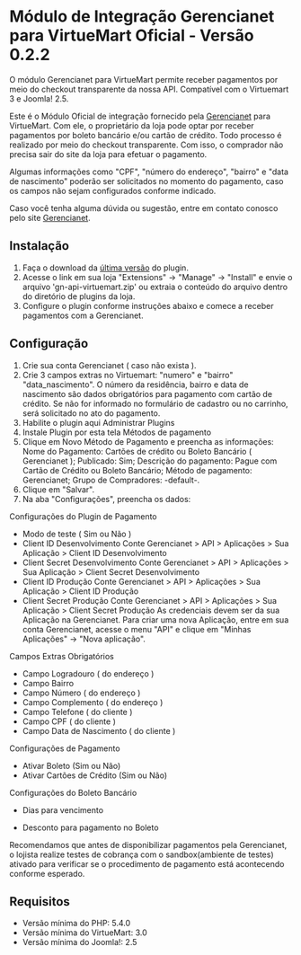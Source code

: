 # Módulo de Integração Gerencianet para VirtueMart Oficial - Versão 0.2.2 #

O módulo Gerencianet para VirtueMart permite receber pagamentos por meio do checkout transparente da nossa API.
Compatível com o Virtuemart 3 e Joomla! 2.5.

Este é o Módulo Oficial de integração fornecido pela [Gerencianet](https://gerencianet.com.br/) para VirtueMart. Com ele, o proprietário da loja pode optar por receber pagamentos por boleto bancário e/ou cartão de crédito. Todo processo é realizado por meio do checkout transparente. Com isso, o comprador não precisa sair do site da loja para efetuar o pagamento.

Algumas informações como "CPF", "número do endereço", "bairro" e "data de nascimento" poderão ser solicitados no momento do pagamento, caso os campos não sejam configurados conforme indicado.

Caso você tenha alguma dúvida ou sugestão, entre em contato conosco pelo site [Gerencianet](https://gerencianet.com.br/).

## Instalação

1. Faça o download da [última versão](auto/) do plugin.
2. Acesse o link em sua loja "Extensions" -> "Manage" -> "Install" e envie o arquivo 'gn-api-virtuemart.zip' ou extraia o conteúdo do arquivo dentro do diretório de plugins da loja.
3. Configure o plugin conforme instruções abaixo e comece a receber pagamentos com a Gerencianet.

## Configuração

1. Crie sua conta Gerencianet ( caso não exista ).
2. Crie 3 campos extras no Virtuemart: "numero" e "bairro" "data_nascimento". O número da residência, bairro e data de nascimento são dados obrigatórios para pagamento com cartão de crédito. Se não for informado no formulário de cadastro ou no carrinho, será solicitado no ato do pagamento.
3. Habilite o plugin aqui Administrar Plugins
4. Instale Plugin por esta tela Métodos de pagamento
5. Clique em Novo Método de Pagamento e preencha as informações:
Nome do Pagamento: Cartões de crédito ou Boleto Bancário ( Gerencianet );
Publicado: Sim;
Descrição do pagamento: Pague com Cartão de Crédito ou Boleto Bancário;
Método de pagamento: Gerencianet;
Grupo de Compradores: -default-.
6. Clique em "Salvar".
7. Na aba "Configurações", preencha os dados:

Configurações do Plugin de Pagamento
* Modo de teste ( Sim ou Não )
* Client ID Desenvolvimento Conte Gerencianet > API > Aplicações > Sua Aplicação > Client ID Desenvolvimento
* Client Secret Desenvolvimento Conte Gerencianet > API > Aplicações > Sua Aplicação > Client Secret Desenvolvimento
* Client ID Produção Conte Gerencianet > API > Aplicações > Sua Aplicação > Client ID Produção
* Client Secret Produção Conte Gerencianet > API > Aplicações > Sua Aplicação > Client Secret Produção
As credenciais devem ser da sua Aplicação na Gerencianet. Para criar uma nova Aplicação, entre em sua conta Gerencianet, acesse o menu "API" e clique em "Minhas Aplicações" -> "Nova aplicação".

Campos Extras Obrigatórios
* Campo Logradouro ( do endereço )
* Campo Bairro
* Campo Número ( do endereço )
* Campo Complemento ( do endereço )
* Campo Telefone ( do cliente )
* Campo CPF ( do cliente )
* Campo Data de Nascimento ( do cliente )

Configurações de Pagamento
* Ativar Boleto (Sim ou Não)
* Ativar Cartões de Crédito (Sim ou Não)


Configurações do Boleto Bancário
* Dias para vencimento
- Desconto para pagamento no Boleto

Recomendamos que antes de disponibilizar pagamentos pela Gerencianet, o lojista realize testes de cobrança com o sandbox(ambiente de testes) ativado para verificar se o procedimento de pagamento está acontecendo conforme esperado.


## Requisitos

* Versão mínima do PHP: 5.4.0
* Versão mínima do VirtueMart: 3.0
* Versão mínima do Joomla!: 2.5
